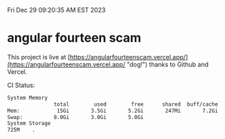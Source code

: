 Fri Dec 29 09:20:35 AM EST 2023

# angular fourteen scam


This project is live at [https://angularfourteenscam.vercel.app/](https://angularfourteenscam.vercel.app/ "dog!") thanks to Github and Vercel.

CI Status: 

```bash
System Memory
               total        used        free      shared  buff/cache   available
Mem:            15Gi       3.5Gi       5.2Gi       247Mi       7.2Gi        11Gi
Swap:          8.0Gi       3.0Gi       5.0Gi
System Storage
725M	.
```
```bash
